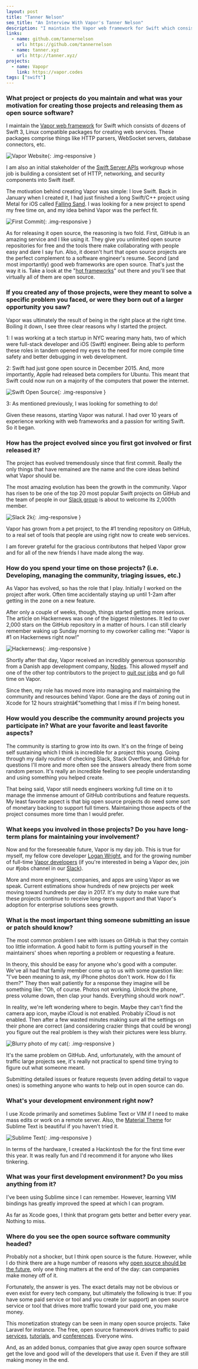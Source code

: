 ```yaml
---
layout: post
title: "Tanner Nelson"
seo_title: "An Interview With Vapor's Tanner Nelson"
description: "I maintain the Vapor web framework for Swift which consists of dozens of Swift 3, Linux compatible packages for creating web services."
links:
  - name: github.com/tannernelson
    url: https://github.com/tannernelson
  - name: tanner.xyz
    url: http://tanner.xyz/
projects:
  - name: Vapopr
    link: https://vapor.codes
tags: ["swift"]
---
```


### What project or projects do you maintain and what was your motivation for creating those projects and releasing them as open source software?

I maintain the [Vapor web framework](https://vapor.codes) for Swift which consists of dozens of Swift 3, Linux compatible packages for creating web services. These packages comprise things like HTTP parsers, WebSocket servers, database connectors, etc.

![Vapor Website](https://cloud.githubusercontent.com/assets/1342803/21065187/ef1d94ae-be2c-11e6-9f96-8bf5de2d33c3.png){: .img-responsive }

I am also an initial stakeholder of the [Swift Server APIs](https://swift.org/server-apis/) workgroup whose job is building a consistent set of HTTP, networking, and security components into Swift itself.

The motivation behind creating Vapor was simple: I love Swift. Back in January when I created it, I had just finished a long Swift/C++ project using Metal for iOS called [Falling Sand](https://itunes.apple.com/us/app/falling-sand/id1044306700?mt=8). I was looking for a new project to spend my free time on, and my idea behind Vapor was the perfect fit.

![First Commit](https://cloud.githubusercontent.com/assets/1342803/21065148/ba0a65f8-be2c-11e6-8434-174956808959.png){: .img-responsive }

As for releasing it open source, the reasoning is two fold. First, GitHub is an amazing service and I like using it. They give you unlimited open source repositories for free and the tools there make collaborating with people easy and dare I say fun. Also, it doesn't hurt that open source projects are the perfect complement to a software engineer's resume. Second (and most importantly) good web frameworks are open source. That's just the way it is. Take a look at the "[hot frameworks](http://hotframeworks.com)" out there and you'll see that virtually all of them are open source.

### If you created any of those projects, were they meant to solve a specific problem you faced, or were they born out of a larger opportunity you saw?

Vapor was ultimately the result of being in the right place at the right time. Boiling it down, I see three clear reasons why I started the project.

1: I was working at a tech startup in NYC wearing many hats, two of which were full-stack developer and iOS (Swift) engineer. Being able to perform these roles in tandem opened my eyes to the need for more compile time safety and better debugging in web development.

2: Swift had just gone open source in December 2015. And, more importantly, Apple had released beta compilers for Ubuntu. This meant that Swift could now run on a majority of the computers that power the internet.

![Swift Open Source](https://cloud.githubusercontent.com/assets/1342803/21065245/39a66ca8-be2d-11e6-84e7-b69312594b15.jpg){: .img-responsive }

3: As mentioned previously, I was looking for something to do!

Given these reasons, starting Vapor was natural. I had over 10 years of experience working with web frameworks and a passion for writing Swift. So it began.

### How has the project evolved since you first got involved or first released it?

The project has evolved tremendously since that first commit. Really the only things that have remained are the name and the core ideas behind what Vapor should be.

The most amazing evolution has been the growth in the community. Vapor has risen to be one of the top 20 most popular Swift projects on GitHub and the team of people in our [Slack group](http://vapor.team) is about to welcome its 2,000th member.

![Slack 2k](https://cloud.githubusercontent.com/assets/1342803/21122130/620662b6-c09e-11e6-9d65-26c9a8309394.png){: .img-responsive }

Vapor has grown from a pet project, to the #1 trending repository on GitHub, to a real set of tools that people are using right now to create web services.

I am forever grateful for the gracious contributons that helped Vapor grow and for all of the new friends I have made along the way.

### How do you spend your time on those projects? (i.e. Developing, managing the community, triaging issues, etc.)

As Vapor has evolved, so has the role that I play. Initially I worked on the project after work. Often time accidentally staying up until 1-2am after getting in the zone on a new feature.

After only a couple of weeks, though, things started getting more serious. The article on Hackernews was one of the biggest milestones. It led to over 2,000 stars on the GitHub repository in a matter of hours. I can still clearly remember waking up Sunday morning to my coworker calling me: "Vapor is #1 on Hackernews right now!"

![Hackernews](https://cloud.githubusercontent.com/assets/1342803/21065520/c040dad6-be2e-11e6-9dac-0c8fe7b6665f.png){: .img-responsive }


Shortly after that day, Vapor received an incredibly generous sponsorship from a Danish app development company, [Nodes](https://www.nodesagency.com). This allowed myself and one of the other top contributors to the project to [quit our jobs](https://medium.com/@qutheory/vapor-just-got-real-41ecae7aa9e8#.dhxyt3svv) and go full time on Vapor.

Since then, my role has moved more into managing and maintaining the community and resources behind Vapor. Gone are the days of zoning out in Xcode for 12 hours straightâ€“something that I miss if I'm being honest.

### How would you describe the community around projects you participate in? What are your favorite and least favorite aspects?

The community is starting to grow into its own. It's on the fringe of being self sustaining which I think is incredible for a project this young. Going through my daily routine of checking Slack, Stack Overflow, and GitHub for questions I'll more and more often see the answers already there from some random person. It's really an incredible feeling to see people understanding and using something you helped create.

That being said, Vapor still needs engineers working full time on it to manage the immense amount of GitHub contributions and feature requests. My least favorite aspect is that big open source projects do need some sort of monetary backing to support full timers. Maintaining those aspects of the project consumes more time than I would prefer.

### What keeps you involved in those projects? Do you have long-term plans for maintaining your involvement?

Now and for the foreseeable future, Vapor is my day job. This is true for myself, my fellow core developer [Logan Wright](https://github.com/LoganWright), and for the growing number of full-time [Vapor developers](https://www.nodes.dk/vapor-developer/) (if you're interested in being a Vapor dev, join our #jobs channel in our [Slack](http://vapor.team)).

More and more engineers, companies, and apps are using Vapor as we speak. Current estimations show hundreds of new projects per week moving toward hundreds per day in 2017. It's my duty to make sure that these projects continue to receive long-term support and that Vapor's adoption for enterprise solutions sees growth.

### What is the most important thing someone submitting an issue or patch should know?

The most common problem I see with issues on GitHub is that they contain too little information. A good habit to form is putting yourself in the maintainers' shoes when reporting a problem or requesting a feature.

In theory, this should be easy for anyone who's good with a computer. We've all had that family member come up to us with some question like: "I've been meaning to ask, my iPhone photos don't work. How do I fix them?" They then wait patiently for a response they imagine will be something like: "Oh, of course. Photos not working. Unlock the phone, press volume down, then clap your hands. Everything should work now!".

In reality, we're left wondering where to begin. Maybe they can't find the camera app icon, maybe iCloud is not enabled. Probably iCloud is not enabled. Then after a few wasted minutes making sure all the settings on their phone are correct (and considering crazier things that could be wrong) you figure out the real problem is they wish their pictures were less blurry.

![Blurry photo of my cat](https://cloud.githubusercontent.com/assets/1342803/21065568/00aecdf8-be2f-11e6-92ed-4ea1154f1f6e.png){: .img-responsive }


It's the same problem on GitHub. And, unfortunately, with the amount of traffic large projects see, it's really not practical to spend time trying to figure out what someone meant.

Submitting detailed issues or feature requests (even adding detail to vague ones) is something anyone who wants to help out in open source can do.

### What's your development environment right now?

I use Xcode primarily and sometimes Sublime Text or VIM if I need to make mass edits or work on a remote server. Also, the [Material Theme](https://github.com/equinusocio/material-theme) for Sublime Text is beautiful if you haven't tried it.

![Sublime Text](https://cloud.githubusercontent.com/assets/1342803/21065598/2de1dfae-be2f-11e6-8454-f05b8db03456.png){: .img-responsive }


In terms of the hardware, I created a Hackintosh the for the first time ever this year. It was really fun and I'd recommend it for anyone who likes tinkering.

### What was your first development environment? Do you miss anything from it?

I've been using Sublime since I can remember. However, learning VIM bindings has greatly improved the speed at which I can program.

As far as Xcode goes, I think that program gets better and better every year. Nothing to miss.

### Where do you see the open source software community headed?

Probably not a shocker, but I think open source is the future.  However, while I do think there are a huge number of reasons why [open source should be the future](https://www.youtube.com/watch?v=Ag1AKIl_2GM), only one thing matters at the end of the day: can companies make money off of it.

Fortunately, the answer is yes. The exact details may not be obvious or even exist for every tech company, but ultimately the following is true: If you have some paid service or tool and you create (or support) an open source service or tool that drives more traffic toward your paid one, you make money.

This monetization strategy can be seen in many open source projects. Take Laravel for instance. The free, open source framework drives traffic to paid [services](https://forge.laravel.com), [tutorials](https://laracasts.com), and [conferences](http://laracon.us). Everyone wins.

And, as an added bonus, companies that give away open source software get the love and good will of the developers that use it. Even if they are still making money in the end.
